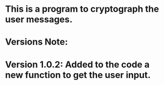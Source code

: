 # This is a program to cryptograph the user messages.
# Versions Note:
# Version 1.0.2: Added to the code a new function to get the user input. 